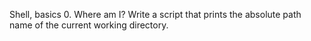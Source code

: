 Shell, basics
0. Where am I?
Write a script that prints the absolute path name of the current working directory.
